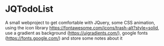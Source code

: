 # JQTodoList
A small webproject to get comfortable with JQuery, some CSS animation, using the icon library https://fontawesome.com/icons/trash-alt?style=solid, use a gradient as background (https://uigradients.com/), google fonts (https://fonts.google.com/) and store some notes about it
